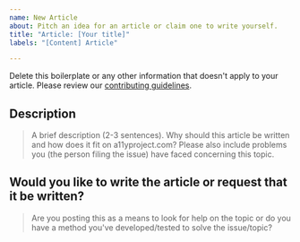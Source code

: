 ```yaml
---
name: New Article
about: Pitch an idea for an article or claim one to write yourself.
title: "Article: [Your title]"
labels: "[Content] Article"

---
```


Delete this boilerplate or any other information that doesn't apply to your article.
Please review our [contributing guidelines](https://github.com/a11yproject/a11yproject.com/blob/gh-pages/CONTRIBUTING.md#submitting-content).

## Description
>A brief description (2-3 sentences). Why should this article be written and how does it fit on a11yproject.com? Please also include problems you (the person filing the issue) have faced concerning this topic.

## Would you like to write the article or request that it be written?
>Are you posting this as a means to look for help on the topic or do you have a method you've developed/tested to solve the issue/topic?
